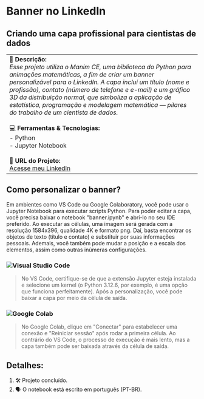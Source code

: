 # Banner no LinkedIn
## Criando uma capa profissional para cientistas de dados

<table>
  <tr>
    <td>
      📄 <b>Descrição:</b><br>
      <i>Esse projeto utiliza o Manim CE, uma biblioteca do Python para animações matemáticas, a fim de criar um banner personalizável para o LinkedIn. A capa incluí um título (nome e profissão), contato (número de telefone e e-mail) e um gráfico 3D da distribuição normal, que simboliza a aplicação de estatística, programação e modelagem matemática — pilares do trabalho de um cientista de dados.</i><br><br>
      💻 <b>Ferramentas & Tecnologias:</b><br>
      - Python<br>
      - Jupyter Notebook<br><br>
      🔗 <b>URL do Projeto:</b><br>
      <a href="https://www.linkedin.com/in/gcv-silva/">Acesse meu LinkedIn</a>
    </td>
  </tr>
</table>

## Como personalizar o banner?

Em ambientes como VS Code ou Google Colaboratory, você pode usar o Jupyter Notebook para executar scripts Python. Para poder editar a capa, você precisa baixar o notebook "banner.ipynb" e abrí-lo no seu IDE preferido. Ao executar as células, uma imagem será gerada com a resolução 1584x396, qualidade 4K e formato png. Daí, basta encontrar os objetos de texto (título e contato) e substituir por suas informações pessoais. Ademais, você também pode mudar a posição e a escala dos elementos, assim como outras inúmeras configurações.

### ![Visual Studio Code](https://img.shields.io/badge/Visual%20Studio%20Code-0078d7.svg?style=for-the-badge&logo=visual-studio-code&logoColor=white) 
> No VS Code, certifique-se de que a extensão Jupyter esteja instalada e selecione um kernel (o Python 3.12.6, por exemplo, é uma opção que funciona perfeitamente). Após a personalização, você pode baixar a capa por meio da célula de saída. 

### ![Google Colab](https://img.shields.io/badge/Google%20Colab-%23F9A825.svg?style=for-the-badge&logo=googlecolab&logoColor=white) 
> No Google Colab, clique em "Conectar" para estabelecer uma conexão e "Reiniciar sessão" após rodar a primeira célula. Ao contrário do VS Code, o processo de execução é mais lento, mas a capa também pode ser baixada através da célula de saída.

## Detalhes:

1. 🛠️ Projeto concluído.
2. 🗣️ O notebook está escrito em português (PT-BR).
